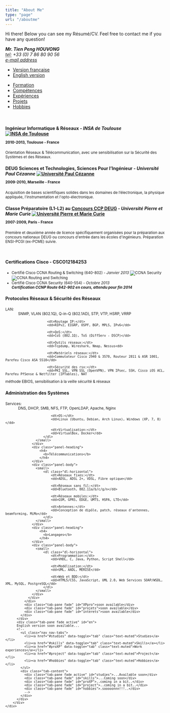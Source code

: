 ```yaml
---
title: "About Me"
type: "page"
url: "/aboutme"
---
```


Hi there! <i class="fa fa-smile-o"></i>
Below you can see my Résumé/CV. Feel free to contact me if you have any question!

<address>
  <strong>Mr. Tien Peng HOUVONG</strong>
  <br/>
  <abbr title="Phone">tel:</abbr> +33 (0) 7 86 80 90 56
  <br/>
  <a href="http://www.google.com/recaptcha/mailhide/d?k=01vibjYGWa7Rmjl8fjasgwug==&amp;c=GM_KRRL2qiXnXtto-sJErdoRkhFEx_na_SHDyvz1_mQ=" onclick="window.open('http://www.google.com/recaptcha/mailhide/d?k\07501vibjYGWa7Rmjl8fjasgwug\75\75\46c\75GM_KRRL2qiXnXtto-sJErdoRkhFEx_na_SHDyvz1_mQ\075', '', 'toolbar=0,scrollbars=0,location=0,statusbar=0,menubar=0,resizable=0,width=500,height=300'); return false;" title="Reveal this e-mail address">e-mail address</a>
</address>

<div class="post">
    <div id="bootstrap">
		<!-- Nav tabs -->
		<ul class="nav nav-pills">
		  <li><a href="#fr" data-toggle="tab">Version française</a></li>
		  <li><a href="#en" data-toggle="tab">English version</a></li>
		</ul>
		<!-- Tab panes -->
		<div class="tab-content">
		  <div class="tab-pane fade active" id="fr">
			<ul class="nav nav-tabs">
			  <li><a href="#formation" data-toggle="tab" class="text-muted">Formation</a></li>
			  <li><a href="#competences" data-toggle="tab" class="text-muted">Compétences</a></li>
			  <li><a href="#XPpro" data-toggle="tab" class="text-muted">Expériences</a></li>
			  <li><a href="#projets" data-toggle="tab" class="text-muted">Projets</a></li>
			  <li><a href="#interets" data-toggle="tab" class="text-muted">Hobbies</a></li>
			</ul>
			<div class="tab-content">
			  <div class="tab-pane fade active" id="formation">
			  <br/>
				<div class="panel panel-default">
				  <div class="panel-heading">
					  <h4><b>Ingénieur Informatique & Réseaux</b> - <em>INSA de Toulouse</em>
					  <a href="http://gei.insa-toulouse.fr/fr/formation_initiale.html" target="_blank"><img src="/img/logo/logo-insa.jpg" alt="INSA de Toulouse" class="pull-right"></a>
					  <small><p>2010-2013, Toulouse - France</p></small></h4>
				  </div>
				  <div class="panel-body">
				  	<small>
				    	<p>
							Orientation Réseaux & Télécommunication, avec une sensibilisation sur la Sécurité des Systèmes et des Réseaux.
				    	</p>
				    </small>
				  </div>
				  <div class="panel-heading">
					  <h4><b>DEUG Sciences et Technologies, Sciences Pour l’Ingénieur</b> - <em>Université Paul Cézanne</em>
					  <a href="http://formations.univ-amu.fr/ME3SPI.html" target="_blank"><img src="/img/logo/logo-u3.jpg" alt="Université Paul Cézanne" class="pull-right"></a>
					  <small><p>2009-2010, Marseille - France</p></small></h4>
				  </div>
				  <div class="panel-body">
				  	<small>
				    	<p>
				    	Acquisition de bases scientifiques solides dans les domaines de l’électronique, la physique appliquée, l'instrumentation et l'opto-électronique.
				    	</p>
				    </small>
				  </div>
				  <div class="panel-heading">
					  <h4><b>Classe Préparatoire (L1-L2) au <a href="http://ccp.scei-concours.fr/sccp.php?page=deug/accueil_deug.html">Concours CCP DEUG</a></b> - <em>Université Pierre et Marie Curie</em>
					  <a href="http://www.licence.math.upmc.fr/L2/preparation_ecoles_d_ingenieurs.php" target="_blank"><img src="/img/logo/logo-upmc.jpg" alt="Université Pierre et Marie Curie" class="pull-right"></a>
					  <small><p>2007-2009, Paris - France</p></small></h4>
				  </div>
				  <div class="panel-body">
				  	<small>
				    	<p>
				    	Première et deuxième année de licence spécifiquement organisées pour la préparation aux concours nationaux DEUG ou concours d'entrée dans les écoles d'ingénieurs.
				    	Préparation ENSI-PCGI (ex-PCME) suivie.
				    	</p>
				    </small>
				  </div>
				</div>
			  </div>
			  <div class="tab-pane fade" id="competences">
			  	<br/>
				<div class="panel panel-default">
				  <div class="panel-heading">
					  <h4>
					  	<b>Certifications Cisco - CSCO12184253</b>
					  </h4>
				  </div>
				  <div class="panel-body">
				  	<small>
				  		<ul>
				    		<li>
				    		Certifié Cisco CCNA Routing & Switching (640-802) - <em>Janvier 2013</em>
					    		<img src="/img/logo/CCNA_security_sm.jpg" alt="CCNA Security" class="pull-right">
					    		<img src="/img/logo/ccna_routerswitching_sm.jpg" alt="CCNA Routing and Switching" class="pull-right">
				    		</li>
				    		<li>
				    		Certifié Cisco CCNA Security (640-554) - <em>Octobre 2013</em>
				    		</li>
				    		<em><b>Certification CCNP Route 642-902 en cours, attendu pour fin 2014</b></em>
				    	</ul>
				    </small>
				  </div>
				  <div class="panel-heading">
					  <h4>
					  	<b>Protocoles Réseaux & Sécurité des Réseaux</b>
					  </h4>
				  </div>
				  <div class="panel-body">
				  	<small>
			    		<dl class="dl-horizontal">
						  <dt>LAN:</dt>
						  <dd>SNMP, VLAN (802.1Q), Q-in-Q (802.1AD), STP, VTP, HSRP, VRRP</dd>

						  <dt>Routage IP:</dt>
						  <dd>RIPv2, EIGRP, OSPF, BGP, MPLS, IPv6</dd>
						  
						  <dt>QoS:</dt>
						  <dd>CoS (802.1Q), ToS (DiffServ - DSCP)</dd>
						  
						  <dt>Outils réseaux:</dt>
						  <dd>Tcpdump, Wireshark, Nmap, Nessus<dd>
						  
						  <dt>Matériels réseaux:</dt>
						  <dd>Commutateur Cisco 2940 & 3570, Routeur 2811 & ASR 1001, Parefeu Cisco ASA 5510</dd>

						  <dt>Sécurité des rsx:</dt>
						  <dd>PKI SSL, VPN SSL (OpenVPN), VPN IPsec, SSH, Cisco iOS ACL, Parefeu PfSense & Netfilter (IPTables), NAT
méthode EBIOS, sensibilisation à la veille sécurité & réseaux</dd>
						</dl>
				    </small>
				  </div>
				  <div class="panel-heading">
					  <h4>
					  	<b>Administration des Systèmes</b>
					  </h4>
				  </div>
				  <div class="panel-body">
				  	<small>
				  		<dl class="dl-horizontal">
							<dt>Services:</dt>
				    		<dd>DNS, DHCP, SMB, NFS, FTP, OpenLDAP, Apache, Nginx</dd>

				    		<dt>OS:</dt>
				    		<dd>Linux (Ubuntu, Debian, Arch Linux), Windows (XP, 7, 8)</dd>

				    		<dt>Virtualisation:</dt>
				    		<dd>VirtualBox, Docker</dd>
				  		</dl>
				    </small>
				  </div>
				  <div class="panel-heading">
					  <h4>
					  	<b>Télécommunications</b>
					  </h4>
				  </div>
				  <div class="panel-body">
				  	<small>
				  		<dl class="dl-horizontal">
							<dt>Réseaux fixes:</dt>
				    		<dd>ADSL, ADSL 2+, VDSL, Fibre optique</dd>

				    		<dt>Réseaux sans fil:</dt>
				    		<dd>Bluetooth, 802.11a/b/c/g/n</dd>

				    		<dt>Réseaux mobiles:</dt>
				    		<dd>GSM, GPRS, EDGE, UMTS, HSPA, LTE</dd>

				    		<dt>Antennes:</dt>
				    		<dd>Conception de dipôle, patch, réseaux d'antennes, beamforming, MiMo</dd>
				  		</dl>  		
				    </small>
				  </div>
				  <div class="panel-heading">
					  <h4>
					  	<b>Langages</b>
					  </h4>
				  </div>
				  <div class="panel-body">
				  	<small>
				  		<dl class="dl-horizontal">
							<dt>Programmation:</dt>
				    		<dd>VHDL, C, Java, Python, Script Shell</dd>

				    		<dt>Modélisation:</dt>
				    		<dd>UML, AADL, MERISE</dd>

				    		<dt>Web et BDD:</dt>
				    		<dd>HTML5/CSS, JavaScript, UML 2.0, Web Services SOAP/WSDL, XML, MySQL, PostgreSQL</dd>
				  		</dl>
				    </small>
				  </div>
				</div>
			  </div>
			  <div class="tab-pane fade" id="XPpro">soon available</div>
			  <div class="tab-pane fade" id="projets">soon available</div>
			  <div class="tab-pane fade" id="interets">soon available</div>
			</div>
		  </div>
		  <div class="tab-pane fade active" id="en">
		  English version soon available...
		  <!--
			<ul class="nav nav-tabs">
			  <li><a href="#studies" data-toggle="tab" class="text-muted">Studies</a></li>
			  <li><a href="#skills" data-toggle="tab" class="text-muted">Skills</a></li>
			  <li><a href="#proXP" data-toggle="tab" class="text-muted">Work experiences</a></li>
			  <li><a href="#project" data-toggle="tab" class="text-muted">Project</a></li>
			  <li><a href="#hobbies" data-toggle="tab" class="text-muted">Hobbies</a></li>
			</ul>
			<div class="tab-content">
			  <div class="tab-pane fade active" id="studies">...Available soon</div>
			  <div class="tab-pane fade" id="skills">...Coming soon</div>
			  <div class="tab-pane fade" id="proXP">..coming in a bit..</div>
			  <div class="tab-pane fade" id="project">..coming in a bit..</div>
			  <div class="tab-pane fade" id="hobbies">.sooooonnn!!!..</div>
			  -->
			</div>
		  </div>
		</div>
	</div>
</div>

